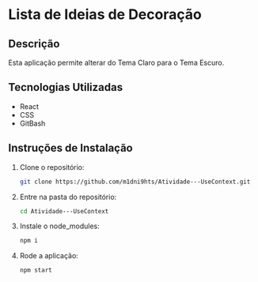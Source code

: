 # Lista de Ideias de Decoração

## Descrição
Esta aplicação permite alterar do Tema Claro para o Tema Escuro.

## Tecnologias Utilizadas
- React
- CSS
- GitBash

## Instruções de Instalação
1. Clone o repositório:
   ```bash
   git clone https://github.com/m1dni9hts/Atividade---UseContext.git
2. Entre na pasta do repositório:
   ```bash
   cd Atividade---UseContext
3. Instale o node_modules:
   ```bash
   npm i
4. Rode a aplicação:
   ```bash
   npm start
